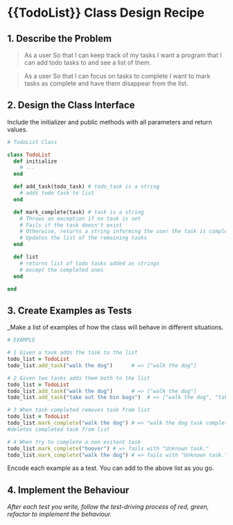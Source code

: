 
# {{TodoList}} Class Design Recipe

## 1. Describe the Problem
  > As a user
  > So that I can keep track of my tasks
  > I want a program that I can add todo tasks to and see a list of them.

  > As a user
  > So that I can focus on tasks to complete
  > I want to mark tasks as complete and have them disappear from the list.

## 2. Design the Class Interface

Include the initializer and public methods with all parameters and return values.

```ruby
# TodoList Class

class TodoList
  def initialize
    # ...
  end

  def add_task(todo_task) # todo_task is a string
    # adds todo task to list 
  end

  def mark_complete(task) # task is a string
    # Throws an exception if no task is set
    # Fails if the task doesn't exist
    # Otherwise, returns a string informing the user the task is complete
    # Updates the list of the remaining tasks 
  end

  def list
    # returns list of todo tasks added as strings
    # except the completed ones
  end

end
```

## 3. Create Examples as Tests

_Make a list of examples of how the class will behave in different situations.

```ruby
# EXAMPLE

# 1 Given a task adds the task to the list
todo_list = TodoList
todo_list.add_task("walk the dog")      # => ["walk the dog"]

# 2 Given two tasks adds them both to the list
todo_list = TodoList
todo_list.add_task("walk the dog")      # => ["walk the dog"]
todo_list.add_task("take out the bin bags")  # => ["walk the dog", "take out the bin bags"]

# 3 When task completed removes task from list
todo_list = TodoList
todo_list.mark_complete("walk the dog") # => "walk the dog task complete!"           
#deletes completed task from list

# 4 When try to complete a non exitent task
todo_list.mark_complete("hoover") # => fails with "Unknown task."
todo_list.mark_complete("walk the dog") # => fails with "Unknown task."

```

Encode each example as a test. You can add to the above list as you go.

## 4. Implement the Behaviour

_After each test you write, follow the test-driving process of red, green, refactor to implement the behaviour._
